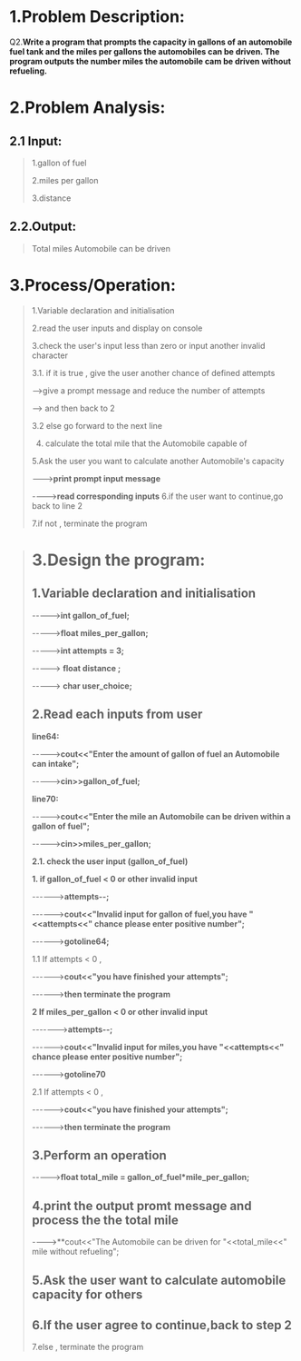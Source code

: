 1.Problem Description:
=
Q2.**Write a program that prompts the capacity in gallons of an automobile fuel tank and the miles per gallons
the automobiles can be driven. The program outputs the number miles the automobile cam be driven
without refueling.**

2.Problem Analysis:
=
2.1 Input:
-
> 1.gallon of fuel
> 
> 2.miles per gallon 
> 
> 3.distance 

2.2.Output:
-
>Total miles Automobile can be driven

3.Process/Operation:
=
>1.Variable declaration and initialisation
>
>2.read the user inputs and display on console
> 
>3.check the user's input less than zero or input another invalid character
> 
>3.1. if it is true , give the user another chance of defined attempts 
> 
> -->give a prompt message and reduce the number of attempts
> 
> --> and then back to 2
> 
>3.2 else go forward to the next line
> 
>4. calculate the total mile that the Automobile capable of 
>
>5.Ask the user you want to calculate another Automobile's capacity
> 
> --->**print prompt input message**
> 
> ---->**read corresponding inputs**
>6.if the user want to continue,go back to line 2
> 
>7.if not , terminate the program

>3.Design the program:
>=
>**1.Variable declaration and initialisation**
>-
>----->**int gallon_of_fuel;**
>
>----->**float miles_per_gallon;**
>
>----->**int attempts = 3;**
>
>-----> **float distance ;**
>
>-----> **char user_choice;**
>
>2.Read each inputs from user 
>-
>**line64:**
>
>----->**cout<<"Enter the amount of gallon of fuel an Automobile can intake";**
>
>----->**cin>>gallon_of_fuel;**
>
>**line70:**
>
>----->**cout<<"Enter the mile an Automobile can be driven within a gallon of fuel";**
>
>----->**cin>>miles_per_gallon;**
>
>**2.1. check the user input (gallon_of_fuel)**
>
>**1. if gallon_of_fuel < 0 or other invalid input**
>
>------>**attempts--;**
>
>------>**cout<<"Invalid input for gallon of fuel,you have "<<attempts<<" chance please  enter positive number";**
>
>------>**gotoline64;**
>
>1.1 If attempts < 0 ,
>
>------>**cout<<"you have finished your attempts";**
>
>------>**then terminate the program**
>
>**2 If miles_per_gallon < 0 or other invalid input**
>
>------->**attempts--;**
>
>------>**cout<<"Invalid input for miles,you have "<<attempts<<" chance please  enter positive number";**
>
>------>**gotoline70**
>
>2.1 If attempts < 0 ,
>
>------>**cout<<"you have finished your attempts";**
>
>------>**then terminate the program**
>
>3.Perform an operation
>-
>----->**float total_mile = gallon_of_fuel*mile_per_gallon;**
>
>4.print the output promt message and process the the total mile 
>-
>---->**cout<<"The Automobile can be driven for "<<total_mile<<" mile without refueling";
>
>5.Ask the user want to calculate automobile capacity for others
>-
>6.If the user agree to continue,back to step 2
>-
>7.else , terminate the program

